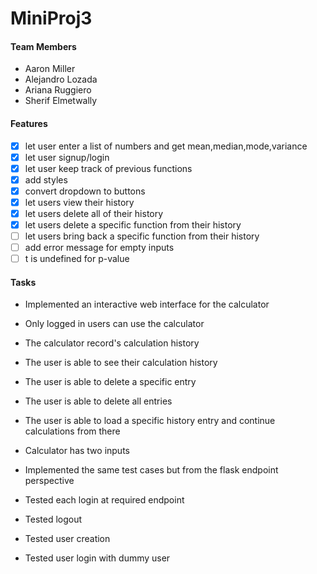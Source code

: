 # MiniProj3

#### Team Members
- Aaron Miller
- Alejandro Lozada
- Ariana Ruggiero
- Sherif Elmetwally

#### Features
- [x] let user enter a list of numbers and get mean,median,mode,variance
- [x] let user signup/login
- [x] let user keep track of previous functions 
- [x] add styles
- [x] convert dropdown to buttons
- [x] let users view their history
- [x] let users delete all of their history
- [x] let users delete a specific function from their history
- [ ] let users bring back a specific function from their history
- [ ] add error message for empty inputs
- [ ] t is undefined for p-value

#### Tasks
- Implemented an interactive web interface for the calculator

- Only logged in users can use the calculator

- The calculator record's calculation history

- The user is able to see their calculation history

- The user is able to delete a specific entry

- The user is able to delete all entries

- The user is able to load a specific history entry and continue calculations from there

- Calculator has two inputs

- Implemented the same test cases but from the flask endpoint perspective

- Tested each login at required endpoint 

- Tested logout

- Tested user creation

- Tested user login with dummy user

